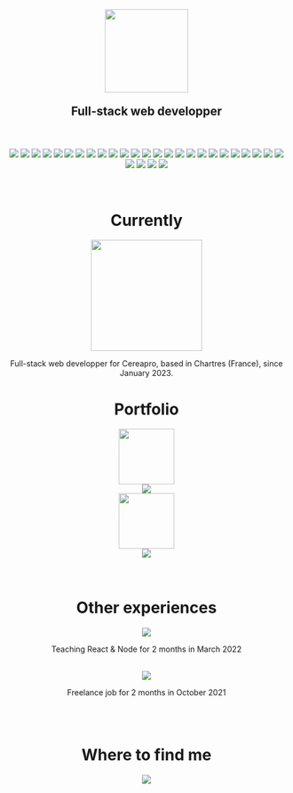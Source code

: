 <h2 align="center">
  <img src="https://www.damienmauger.fr/_next/image?url=%2FlogoDwM.png&w=384&q=75" align="center" height="150px">
  <p>Full-stack web developper</p>
</h2>

<br/>
<br/>

<div align="center">
  <img src="https://img.shields.io/badge/Html-e34f26?style=for-the-badge&logo=html5&logoColor=white">
  <img src="https://img.shields.io/badge/Css-1572b6?style=for-the-badge&logo=css3&logoColor=white">
  <img src="https://img.shields.io/badge/sass-CC6699?style=for-the-badge&logo=sass&logoColor=white">
  <img src="https://img.shields.io/badge/Tailwind_CSS-38B2AC?style=for-the-badge&logo=tailwind-css&logoColor=white">
  <img src="https://img.shields.io/badge/javascript-yellow?style=for-the-badge&logo=javascript&logoColor=white">
  <img src="https://img.shields.io/badge/React-45b8d8?style=for-the-badge&logo=react&logoColor=white">
  <img src="https://img.shields.io/badge/next%20js-000000?style=for-the-badge&logo=nextdotjs&logoColor=white">
  <img src="https://img.shields.io/badge/typescript-%23007ACC.svg?style=for-the-badge&logo=typescript&logoColor=white">
  <img src="https://img.shields.io/badge/redux-764ABC?style=for-the-badge&logo=redux&logoColor=white">
  <img src="https://img.shields.io/badge/storybook-FF4785?style=for-the-badge&logo=storybook&logoColor=white">
  <img src="https://img.shields.io/badge/axios-5A29E4?style=for-the-badge&logo=axios&logoColor=white">
  <img src="https://img.shields.io/badge/vite-646cff?style=for-the-badge&logo=vite&logoColor=white">
  <img src="https://img.shields.io/badge/Node-339933?style=for-the-badge&logo=node.js&logoColor=white">
  <img src="https://img.shields.io/badge/express.js-%23404d59.svg?style=for-the-badge&logo=express&logoColor=%2361DAFB">
  <img src="https://img.shields.io/badge/Prisma-3982CE?style=for-the-badge&logo=Prisma&logoColor=white">
  <img src="https://img.shields.io/badge/strapi-2F2E8B?style=for-the-badge&logo=strapi&logoColor=white">
  <img src="https://img.shields.io/badge/PHP-777BB4?style=for-the-badge&logo=php&logoColor=white">
  <img src="https://img.shields.io/badge/Symfony-000000?style=for-the-badge&logo=Symfony&logoColor=white">
  <img src="https://img.shields.io/badge/mysql-4479a1?style=for-the-badge&logo=mysql&logoColor=white">
  <img src="https://img.shields.io/badge/phpmyadmin-6C78AF?style=for-the-badge&logo=phpmyadmin&logoColor=white">
  <img src="https://img.shields.io/badge/git-F05032?style=for-the-badge&logo=git&logoColor=white">
  <img src="https://img.shields.io/badge/github-181717?style=for-the-badge&logo=github&logoColor=white">
  <img src="https://img.shields.io/badge/GitLab-330F63?style=for-the-badge&logo=gitlab&logoColor=white">
  <img src="https://img.shields.io/badge/vercel-%23000000.svg?style=for-the-badge&logo=vercel&logoColor=white">
  <img src="https://img.shields.io/badge/heroku-%23430098.svg?style=for-the-badge&logo=heroku&logoColor=white">
  <img src="https://img.shields.io/badge/Visual%20Studio%20Code-0078d7.svg?style=for-the-badge&logo=visual-studio-code&logoColor=white">
  <img src="https://img.shields.io/badge/phpstorm-143?style=for-the-badge&logo=phpstorm&logoColor=black&color=black&labelColor=darkorchid">
  <img src="https://img.shields.io/badge/Ubuntu-E95420?style=for-the-badge&logo=ubuntu&logoColor=white">
  <img src="https://img.shields.io/badge/chatGPT-74aa9c?style=for-the-badge&logo=openai&logoColor=white">
</div>

<br/>
<br/>

<h1 align="center">Currently</h1>

<div align="center">
  <a href="https://www.cereapro.fr" target="_blank">
    <img src="https://res.cloudinary.com/comparateuragricole/image/upload/v1681925982/strapi/logo_sombre_og_c0c9c17b03.jpg" width="200px">
  </a>

  <br/>

  <p>Full-stack web developper for Cereapro, based in Chartres (France), since January 2023.</p>
  <p></p>
</div>

<h1 align="center">Portfolio</h1>

<div align="center">
  <a href="https://www.partirauvert.fr" target="_blank">
    <img src="https://www.partirauvert.fr/LogoPARTIRauVERT.80a53419.jpg" width="100px">
  </a>

  <br/>

  <img src="https://img.shields.io/badge/commits-457-blue">

  <br/>

  <a href="https://www.afmf.fr/" target="_blank">
    <img src="https://www.afmf.fr/logoAFMF.f12ce1de.png" width="100px">
  </a>

  <br/>

  <img src="https://img.shields.io/badge/commits-147-blue">
</div>

<br/>
<br/>

<h1 align="center">Other experiences</h1>

<div align="center">
  <img src="https://res.cloudinary.com/wildcodeschool/image/upload/c_fill,h_50/v1/static/irjoy97aq0eol8bf6959">

  <br/>

  <p>Teaching React & Node for 2 months in March 2022</p>

  <br />

  <img src="https://soundcast.fm/assets/images/logo_soundcast_blue.png">

  <br/>

  <p>Freelance job for 2 months in October 2021</p>
</div>

<br/>
<br/>

<h1 align="center">Where to find me</h1>

<div align="center">
  <a href="https://www.linkedin.com/in/damien-mauger-14b283a6/" target="_blank">
    <img src="https://img.shields.io/badge/linkedin-0A66C2?style=for-the-badge&logo=linkedin&logoColor=white">
  </a>
</div>